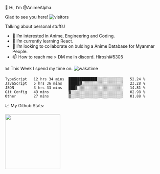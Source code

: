👋 Hi, I’m @AnimeAlpha

Glad to see you here!  ![visitors](https://visitor-badge.glitch.me/badge?page_id=92675084)

Talking about personal stuffs!
- 👀 I’m interested in Anime, Engineering and Coding.
- 🌱 I’m currently learning React.
- 💞️ I’m looking to collaborate on bulding a Anime Database for Myanmar People.
- 📫 How to reach me > DM me in discord. Hiroshi#5305


📊 This Week I spend my time on. ![wakatime](https://wakatime.com/badge/user/47fa5905-5b5a-4ae7-9f80-05725739cf10.svg)

<!--START_SECTION:waka-->

```text
TypeScript   12 hrs 34 mins  █████████████░░░░░░░░░░░░   52.24 %
JavaScript   5 hrs 36 mins   █████▓░░░░░░░░░░░░░░░░░░░   23.28 %
JSON         3 hrs 33 mins   ███▓░░░░░░░░░░░░░░░░░░░░░   14.81 %
Git Config   43 mins         ▓░░░░░░░░░░░░░░░░░░░░░░░░   02.98 %
Other        27 mins         ▒░░░░░░░░░░░░░░░░░░░░░░░░   01.88 %
```

<!--END_SECTION:waka-->


📈 My Github Stats:

<img height="180em" src="https://github-readme-stats.vercel.app/api?username=AnimeAlpha&show_icons=true&hide_border=true&&count_private=true&include_all_commits=true" />

<!---
AnimeAlpha/AnimeAlpha is a ✨ special ✨ repository because its `README.md` (this file) appears on your GitHub profile.
You can click the Preview link to take a look at your changes.
--->
